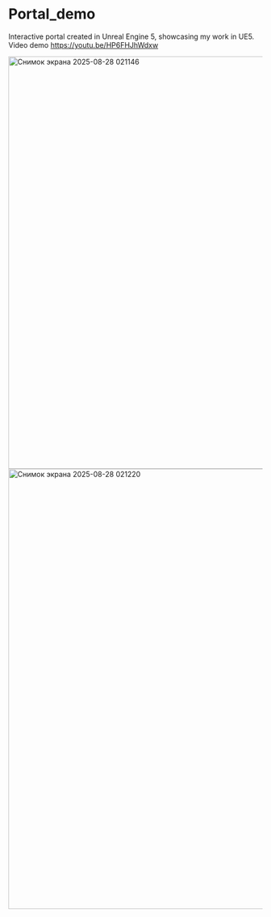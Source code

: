 # Portal_demo
Interactive portal created in Unreal Engine 5, showcasing my work in UE5.
Video demo https://youtu.be/HP6FHJhWdxw


<img width="1367" height="816" alt="Снимок экрана 2025-08-28 021146" src="https://github.com/user-attachments/assets/d333f607-9d6b-4a4b-9e8b-54f70467d7fb" />


<img width="1657" height="871" alt="Снимок экрана 2025-08-28 021220" src="https://github.com/user-attachments/assets/6669573d-140a-434f-be3b-5c6bc82c98a5" />
